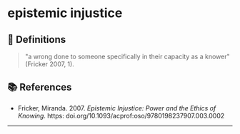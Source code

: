 # epistemic injustice

## 📖 Definitions

> "a wrong done to someone specifically in their capacity as a knower" (Fricker 2007, 1).

## 📚 References

- Fricker, Miranda. 2007. _Epistemic Injustice: Power and the Ethics of Knowing_. https: doi.org/10.1093/acprof:oso/9780198237907.003.0002

---

<script src="https://giscus.app/client.js"
                data-repo="natesheehan/conceptcartography"
                data-repo-id="R_kgDOPB5QiQ"
                data-category="General"
                data-category-id="DIC_kwDOPB5Qic4CsAxd"
                data-mapping="pathname"
                data-strict="0"
                data-reactions-enabled="1"
                data-emit-metadata="0"
                data-input-position="bottom"
                data-theme="catppuccin_mocha"
                data-lang="en"
                crossorigin="anonymous"
                async>
        </script>
        
